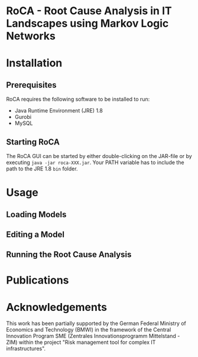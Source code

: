 # RoCA - Root Cause Analysis in IT Landscapes using Markov Logic Networks

# Installation

## Prerequisites
RoCA requires the following software to be installed to run:
* Java Runtime Environment (JRE) 1.8
* Gurobi
* MySQL

## Starting RoCA
The RoCA GUI can be started by either double-clicking on the JAR-file or by 
executing `java -jar roca-XXX.jar`. Your PATH variable has to include the path
to the JRE 1.8 `bin` folder.

# Usage

## Loading Models

## Editing a Model

## Running the Root Cause Analysis

# Publications

# Acknowledgements
This work has been partially supported by the German Federal Ministry of 
Economics and Technology (BMWI) in the framework of the Central Innovation 
Program SME (Zentrales Innovationsprogramm Mittelstand - ZIM) within the project 
"Risk management tool for complex IT infrastructures".

